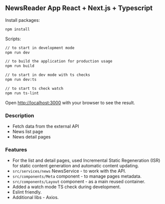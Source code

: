 ## NewsReader App React + Next.js + Typescript

Install packages:

```bash
npm install
```

Scripts:

```bash
// to start in development mode 
npm run dev

// to build the application for production usage
npm run build

// to start in dev mode with ts checks
npm run dev:ts

// to start ts check watch
npm run ts-lint
```

Open [http://localhost:3000](http://localhost:3000) with your browser to see the result.

### Description

- Fetch data from the external API
- News list page
- News detail pages

### Features

- For the list and detail pages, used Incremental Static Regeneration (ISR) for static content generation and automatic content updating.
- `src/services/news` NewsService - to work with the API.
- `src/components/Meta` component - to manage pages metadata.
- `src/components/Layout` component - as a main reused container.
- Added a watch mode TS check during development.
- Eslint friendly.
- Additional libs - Axios.
